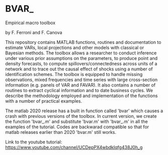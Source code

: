 # BVAR_
 
Empirical macro toolbox

by F. Ferroni and F. Canova

This repository contains MATLAB functions, routines and documentation to estimate VARs, local projections and other models with classical or Bayesian methods. The toolbox allows a researcher to conduct inference under various prior assumptions on the parameters, to produce point and density forecasts, to compute spillovers/connectedness across units of a network and to trace out the causal effect of shocks using a number of identification schemes. The toolbox is equipped to handle missing observations, mixed frequencies and time series with large cross-section information (e.g. panels of VAR and FAVAR). It also contains a number of routines to extract cyclical information and to date business cycles. We describe the methodology employed and implementation of the functions with a number of practical examples.

The matlab 2020 release has a built in function called 'bvar' which causes a crash with previous versions of the toolbox. In current version, we create the function 'bvar_.m' and substitute 'bvar.m' with 'bvar_.m' in all the examples of the tutorial. Codes are backwarad compatible so that for matlab releases earlier than 2020 'bvar.m' still works. 

Link to the youtube tutorial: https://www.youtube.com/channel/UCDepPX4wbdkIqfg438J0h_g 

